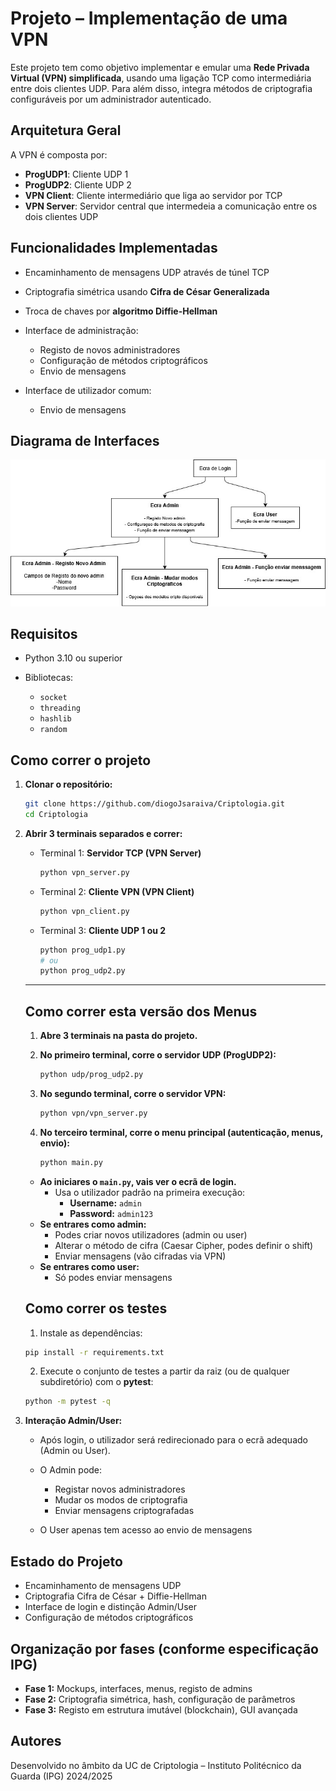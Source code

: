 # Projeto – Implementação de uma VPN

Este projeto tem como objetivo implementar e emular uma **Rede Privada Virtual (VPN) simplificada**, usando uma ligação TCP como intermediária entre dois clientes UDP. Para além disso, integra métodos de criptografia configuráveis por um administrador autenticado.

## Arquitetura Geral

A VPN é composta por:

* **ProgUDP1**: Cliente UDP 1
* **ProgUDP2**: Cliente UDP 2
* **VPN Client**: Cliente intermediário que liga ao servidor por TCP
* **VPN Server**: Servidor central que intermedeia a comunicação entre os dois clientes UDP

## Funcionalidades Implementadas

* Encaminhamento de mensagens UDP através de túnel TCP
* Criptografia simétrica usando **Cifra de César Generalizada**
* Troca de chaves por **algoritmo Diffie-Hellman**
* Interface de administração:

  * Registo de novos administradores
  * Configuração de métodos criptográficos
  * Envio de mensagens
* Interface de utilizador comum:

  * Envio de mensagens

## Diagrama de Interfaces

![Diagrama de ecrãs](./assets/diagrama_criptologia.jpeg)

## Requisitos

* Python 3.10 ou superior
* Bibliotecas:

  * `socket`
  * `threading`
  * `hashlib`
  * `random`

## Como correr o projeto

1. **Clonar o repositório:**

   ```bash
   git clone https://github.com/diogoJsaraiva/Criptologia.git
   cd Criptologia
   ```

2. **Abrir 3 terminais separados e correr:**

   * Terminal 1: **Servidor TCP (VPN Server)**

     ```bash
     python vpn_server.py
     ```

   * Terminal 2: **Cliente VPN (VPN Client)**

     ```bash
     python vpn_client.py
     ```

   * Terminal 3: **Cliente UDP 1 ou 2**

     ```bash
     python prog_udp1.py
     # ou
     python prog_udp2.py
     ```
    ---

    ## Como correr esta versão dos Menus

    1. **Abre 3 terminais na pasta do projeto.**

    2. **No primeiro terminal, corre o servidor UDP (ProgUDP2):**
        ```bash
        python udp/prog_udp2.py
        ```

    3. **No segundo terminal, corre o servidor VPN:**
        ```bash
        python vpn/vpn_server.py
        ```

    4. **No terceiro terminal, corre o menu principal (autenticação, menus, envio):**
        ```bash
        python main.py
        ```

    - **Ao iniciares o `main.py`, vais ver o ecrã de login.**
        - Usa o utilizador padrão na primeira execução:
          - **Username:** `admin`
          - **Password:** `admin123`
    - **Se entrares como admin:**
        - Podes criar novos utilizadores (admin ou user)
        - Alterar o método de cifra (Caesar Cipher, podes definir o shift)
        - Enviar mensagens (vão cifradas via VPN)
    - **Se entrares como user:**
        - Só podes enviar mensagens

    ## Como correr os testes

    1. Instale as dependências:
      ```bash
      pip install -r requirements.txt
      ```
    2. Execute o conjunto de testes a partir da raiz (ou de qualquer
      subdiretório) com o **pytest**:
      ```bash
      python -m pytest -q
      ```

3. **Interação Admin/User:**

   * Após login, o utilizador será redirecionado para o ecrã adequado (Admin ou User).
   * O Admin pode:

     * Registar novos administradores
     * Mudar os modos de criptografia
     * Enviar mensagens criptografadas
   * O User apenas tem acesso ao envio de mensagens

## Estado do Projeto

* Encaminhamento de mensagens UDP
* Criptografia Cifra de César + Diffie-Hellman
* Interface de login e distinção Admin/User
* Configuração de métodos criptográficos

## Organização por fases (conforme especificação IPG)

* **Fase 1:** Mockups, interfaces, menus, registo de admins 
* **Fase 2:** Criptografia simétrica, hash, configuração de parâmetros 
* **Fase 3:** Registo em estrutura imutável (blockchain), GUI avançada 

## Autores

Desenvolvido no âmbito da UC de Criptologia – Instituto Politécnico da Guarda (IPG)
2024/2025
